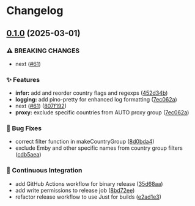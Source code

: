 # Changelog

## [0.1.0](https://github.com/liblaf/sub-converter/compare/v0.0.19...v0.1.0) (2025-03-01)


### ⚠ BREAKING CHANGES

* next ([#61](https://github.com/liblaf/sub-converter/issues/61))

### ✨ Features

* **infer:** add and reorder country flags and regexps ([452d34b](https://github.com/liblaf/sub-converter/commit/452d34b4ca23caaa87b98bc5ab5905267d07a755))
* **logging:** add pino-pretty for enhanced log formatting ([7ec062a](https://github.com/liblaf/sub-converter/commit/7ec062a0e75f70df4374030e213349db166604cf))
* next ([#61](https://github.com/liblaf/sub-converter/issues/61)) ([807f192](https://github.com/liblaf/sub-converter/commit/807f192864691f099ff0aa22456d7dbd53dbc917))
* **proxy:** exclude specific countries from AUTO proxy group ([7ec062a](https://github.com/liblaf/sub-converter/commit/7ec062a0e75f70df4374030e213349db166604cf))


### 🐛 Bug Fixes

* correct filter function in makeCountryGroup ([8d0bda4](https://github.com/liblaf/sub-converter/commit/8d0bda4e9c827642f385638695890cca50ddacaa))
* exclude Emby and other specific names from country group filters ([cdb5aea](https://github.com/liblaf/sub-converter/commit/cdb5aea0e1037d352f7ab31d975495a28f07b5c0))


### 🔧 Continuous Integration

* add GitHub Actions workflow for binary release ([35d68aa](https://github.com/liblaf/sub-converter/commit/35d68aa9fe49a5f947ba0a2f1d768bb519aab872))
* add write permissions to release job ([8bd72ee](https://github.com/liblaf/sub-converter/commit/8bd72ee97a39ec2f82b9cdcea44ab268f299328c))
* refactor release workflow to use Just for builds ([e2ad1e3](https://github.com/liblaf/sub-converter/commit/e2ad1e33adb02ed82add7f4ba50a64fbd4b8296c))

